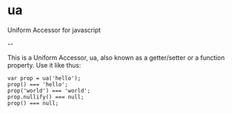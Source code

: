 # ua
Uniform Accessor for javascript

--


This is a Uniform Accessor, ua, also known as a getter/setter or a function property. Use it like thus:

```
var prop = ua('hello');
prop() === 'hello';
prop('world') === 'world';
prop.nullify() === null;
prop() === null;
```
